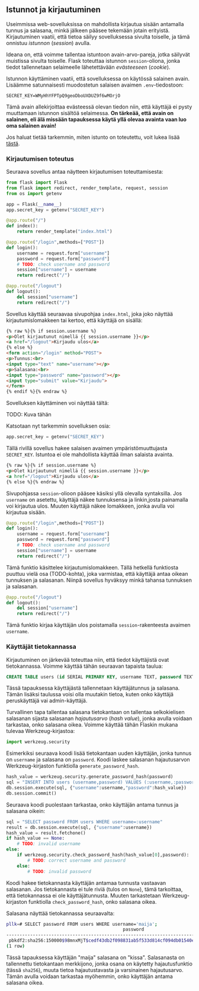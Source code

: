 ## Istunnot ja kirjautuminen

Useimmissa web-sovelluksissa on mahdollista kirjautua sisään antamalla tunnus ja salasana, minkä jälkeen pääsee tekemään jotain erityistä. Kirjautuminen vaatii, että tietoa säilyy sovelluksessa sivulta toiselle, ja tämä onnistuu _istunnon_ (_session_) avulla.

Ideana on, että voimme tallentaa istuntoon avain-arvo-pareja, jotka säilyvät muistissa sivulta toiselle. Flask toteuttaa istunnon `session`-oliona, jonka tiedot tallennetaan selaimeelle lähetettävään _evästeeseen_ (_cookie_).

Istunnon käyttäminen vaatii, että sovelluksessa on käytössä salainen avain. Lisäämme satunnaisesti muodostetun salaisen avaimen `.env`-tiedostoon:

```
SECRET_KEY=WMyHhYFPTpQ9geoDboUXDUZ9f6wMOrjO
```

Tämä avain allekirjoittaa evästeessä olevan tiedon niin, että käyttäjä ei pysty muuttamaan istunnon sisältöä selaimessa. **On tärkeää, että avain on salainen, eli älä missään tapauksessa käytä yllä olevaa avainta vaan luo oma salainen avain!**

Jos haluat tietää tarkemmin, miten istunto on toteutettu, voit lukea lisää [tästä](TODO).

### Kirjautumisen toteutus

Seuraava sovellus antaa näytteen kirjautumisen toteuttamisesta:

```python
from flask import Flask
from flask import redirect, render_template, request, session
from os import getenv

app = Flask(__name__)
app.secret_key = getenv("SECRET_KEY")

@app.route("/")
def index():
    return render_template("index.html")

@app.route("/login",methods=["POST"])
def login():
    username = request.form["username"]
    password = request.form["password"]
    # TODO: check username and password
    session["username"] = username
    return redirect("/")

@app.route("/logout")
def logout():
    del session["username"]
    return redirect("/")
```

Sovellus käyttää seuraavaa sivupohjaa `index.html`, joka joko näyttää kirjautumislomakkeen tai kertoo, että käyttäjä on sisällä:

```html
{% raw %}{% if session.username %}
<p>Olet kirjautunut nimellä {{ session.username }}</p>
<a href="/logout">Kirjaudu ulos</a>
{% else %}
<form action="/login" method="POST">
<p>Tunnus:<br>
<input type="text" name="username"></p>
<p>Salasana:<br>
<input type="password" name="password"></p>
<input type="submit" value="Kirjaudu">
</form>
{% endif %}{% endraw %}
```

Sovelluksen käyttäminen voi näyttää tältä:

TODO: Kuva tähän

Katsotaan nyt tarkemmin sovelluksen osia: 

```python
app.secret_key = getenv("SECRET_KEY")
```

Tällä rivillä sovellus hakee salaisen avaimen ympäristömuuttujasta `SECRET_KEY`. Istuntoa ei ole mahdollista käyttää ilman salaista avainta.

```html
{% raw %}{% if session.username %}
<p>Olet kirjautunut nimellä {{ session.username }}</p>
<a href="/logout">Kirjaudu ulos</a>
{% else %}{% endraw %}
```

Sivupohjassa `session`-olioon pääsee käsiksi yllä olevalla syntaksilla. Jos `username` on asetettu, käyttäjä näkee tunnuksensa ja linkin,josta painamalla voi kirjautua ulos. Muuten käyttäjä näkee lomakkeen, jonka avulla voi kirjautua sisään.


```python
@app.route("/login",methods=["POST"])
def login():
    username = request.form["username"]
    password = request.form["password"]
    # TODO: check username and password
    session["username"] = username
    return redirect("/")
```

Tämä funktio käsittelee kirjautumislomakkeen. Tällä hetkellä funktiosta puuttuu vielä osa (TODO-kohta), joka varmistaa, että käyttäjä antaa oikean tunnuksen ja salasanan. Niinpä sovellus hyväksyy minkä tahansa tunnuksen ja salasanan.

```python
@app.route("/logout")
def logout():
    del session["username"]
    return redirect("/")
```

Tämä funktio kirjaa käyttäjän ulos poistamalla `session`-rakenteesta avaimen `username`.

### Käyttäjät tietokannassa

Kirjautuminen on järkevää toteuttaa niin, että tiedot käyttäjistä ovat tietokannassa. Voimme käyttää tähän seuraavan tapaista taulua:

```sql
CREATE TABLE users (id SERIAL PRIMARY KEY, username TEXT, password TEXT);
```

Tässä tapauksessa käyttäjästä tallennetaan käyttäjätunnus ja salasana. Tämän lisäksi taulussa voisi olla muutakin tietoa, kuten onko käyttäjä peruskäyttäjä vai admin-käyttäjä.

Turvallinen tapa tallentaa salasana tietokantaan on tallentaa selkokielisen salasanan sijasta salasanan _hajautusarvo_ (_hash value_), jonka avulla voidaan tarkastaa, onko salasana oikea. Voimme käyttää tähän Flaskin mukana tulevaa Werkzeug-kirjastoa:

```python
import werkzeug.security
```

Esimerkiksi seuraava koodi lisää tietokantaan uuden käyttäjän, jonka tunnus on `username` ja salasana on `password`. Koodi laskee salasanan hajautusarvon Werkzeug-kirjaston funktiolla `generate_password_hash`.

```python
hash_value = werkzeug.security.generate_password_hash(password)
sql = "INSERT INTO users (username,password) VALUES (:username,:password)"
db.session.execute(sql, {"username":username,"password":hash_value})
db.session.commit()
```

Seuraava koodi puolestaan tarkastaa, onko käyttäjän antama tunnus ja salasana oikein:

```python
sql = "SELECT password FROM users WHERE username=:username"
result = db.session.execute(sql, {"username":username})
hash_value = result.fetchone()    
if hash_value == None:
    # TODO: invalid username
else:
    if werkzeug.security.check_password_hash(hash_value[0],password):
        # TODO: correct username and password
    else:
        # TODO: invalid password
```

Koodi hakee tietokannasta käyttäjän antamaa tunnusta vastaavan salasanan. Jos tietokannasta ei tule riviä (tulos on `None`), tämä tarkoittaa, että tietokannassa ei ole käyttäjätunnusta. Muuten tarkastetaan Werkzeug-kirjaston funktiolla `check_password_hash`, onko salasana oikea.

Salasana näyttää tietokannassa seuraavalta:

```bash
pllk=# SELECT password FROM users WHERE username='maija';
                                            password                                            
------------------------------------------------------------------------------------------------
 pbkdf2:sha256:150000$98mnxMjT$cedf43db2f098831ab5f533d814cf094db01540e34251aee3d5afd7d5607fc5a
(1 row)
```

Tässä tapauksessa käyttäjän "maija" salasana on "kissa". Salasanasta on tallennettu tietokantaan merkkijono, jonka osana on käytetty hajautusfunktio (tässä `sha256`), muuta tietoa hajautustavasta ja varsinainen hajautusarvo. Tämän avulla voidaan tarkastaa myöhemmin, onko käyttäjän antama salasana oikea.